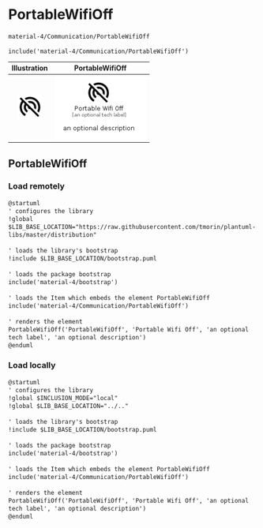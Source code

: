 # PortableWifiOff


```text
material-4/Communication/PortableWifiOff
```

```text
include('material-4/Communication/PortableWifiOff')
```



| Illustration | PortableWifiOff |
| :---: | :---: |
| ![illustration for Illustration](../../material-4/Communication/PortableWifiOff.png) | ![illustration for PortableWifiOff](../../material-4/Communication/PortableWifiOff.Local.png) |




## PortableWifiOff

### Load remotely
```plantuml
@startuml
' configures the library
!global $LIB_BASE_LOCATION="https://raw.githubusercontent.com/tmorin/plantuml-libs/master/distribution"

' loads the library's bootstrap
!include $LIB_BASE_LOCATION/bootstrap.puml

' loads the package bootstrap
include('material-4/bootstrap')

' loads the Item which embeds the element PortableWifiOff
include('material-4/Communication/PortableWifiOff')

' renders the element
PortableWifiOff('PortableWifiOff', 'Portable Wifi Off', 'an optional tech label', 'an optional description')
@enduml
```

### Load locally
```plantuml
@startuml
' configures the library
!global $INCLUSION_MODE="local"
!global $LIB_BASE_LOCATION="../.."

' loads the library's bootstrap
!include $LIB_BASE_LOCATION/bootstrap.puml

' loads the package bootstrap
include('material-4/bootstrap')

' loads the Item which embeds the element PortableWifiOff
include('material-4/Communication/PortableWifiOff')

' renders the element
PortableWifiOff('PortableWifiOff', 'Portable Wifi Off', 'an optional tech label', 'an optional description')
@enduml
```

